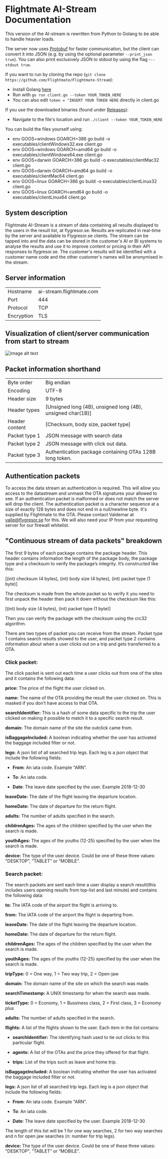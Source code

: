 # **Flightmate AI-Stream Documentation**

This version of the AI-stream is rewritten from Python to Golang to be able to handle heavier loads. 

The server now uses [Protobuf](https://www.wikiwand.com/en/Protocol_Buffers) for faster communication, but the client can convert it into JSON (e.g. by using the optional parameter `--print_json true`). You can also print exclusively JSON to stdout by using the flag -`--stdout true`.

If you want to run by cloning the repo (`git clone https://github.com/Flightmate/Flightmate-Stream`):
- Install Golang [here](https://go.dev/doc/install) 
- Run with `go run client.go --token YOUR_TOKEN_HERE` 
- You can also edit `token = "INSERT YOUR TOKEN HERE` directly in client.go 

If you use the downloaded binaries (found under [Releases](/releases/latest)): 
- Navigate to the file's location and run `./client --token YOUR_TOKEN_HERE` 

You can build the files yourself using: 
- env GOOS=windows GOARCH=386 go build -o executables/clientWindows32.exe client.go
- env GOOS=windows GOARCH=amd64 go build -o executables/clientWindows64.exe client.go
- env GOOS=darwin GOARCH=386 go build -o executables/clientMac32 client.go
- env GOOS=darwin GOARCH=amd64 go build -o executables/clientMac64 client.go
- env GOOS=linux GOARCH=386 go build -o executables/clientLinux32 client.go
- env GOOS=linux GOARCH=amd64 go build -o executables/clientLinux64 client.go

## **System description**

Flightmate AI-Stream is a stream of data containing all results displayed to the users in the result list, at flygresor.se. Results are replicated in real-time by the server and available to Flygresor.se clients. The stream can be tapped into and the data can be stored in the customer's AI or BI systems to analyse the results and use it to improve content or pricing in their API responses to flygresor.se. The customer's results will be identified with a customer name code and the other customer's names will be anonymised in the stream.

## **Server information**

<table>
  <tr>
    <td>Hostname</td>
    <td>ai-stream.flightmate.com</td>
  </tr>
  <tr>
    <td>Port</td>
    <td>444</td>
  </tr>
  <tr>
    <td>Protocol</td>
    <td>TCP</td>
  </tr>
  <tr>
    <td>Encryption</td>
    <td>TLS</td>
  </tr>
</table>


## **Visualization of client/server communication from start to stream**

![image alt text](https://lh4.googleusercontent.com/bCJEILOU0trwFdwSvAqn_V4hN89RLQ1CE98mjhAiC5ioDwMFV79fBAh46tpI64qBztEikxuiYXilRH3B-NSY1Q5udEheopR99_PVdRZ1jDNo9nPCF-iBM-ojFscPajCxFpKfjwkO)

## **Packet information shorthand**

<table>
  <tr>
    <td>Byte order</td>
    <td>Big endian</td>
  </tr>
  <tr>
    <td>Encoding</td>
    <td>UTF-8</td>
  </tr>
  <tr>
    <td>Header size</td>
    <td>9 bytes</td>
  </tr>
  <tr>
    <td>Header types</td>
    <td>[Unsigned long (4B), unsigned long (4B), unsigned char(1B)]</td>
  </tr>
  <tr>
    <td>Header content</td>
    <td>[Checksum, body size, packet type]</td>
  </tr>
  <tr>
    <td>Packet type 1</td>
    <td>JSON message with search data</td>
  </tr>
  <tr>
    <td>Packet type 2</td>
    <td>JSON message with click out data.</td>
  </tr>
  <tr>
    <td>Packet type 3</td>
    <td>Authentication package containing OTAs 128B long token.</td>
  </tr>
</table>


## **Authentication packets**

To access the data stream an authentication is required. This will allow you access to the datastream and unmask the OTA signatures your allowed to see. If an authentication packet is malformed or does not match the server will drop the client. The authentication packet is a character sequence at a size of exactly 128 bytes and does not end in a null/newline byte. It's supplied by Flightmate to the OTA. Please contact Valdemar at valle@flygresor.se for this. We will also need your IP from your requesting server for our firewall whitelist.

## **"Continuous stream of data packets" breakdown**

The first 9 bytes of each package contains the package header. This header contains information the length of the package body, the package type and a checksum to verify the package’s integrity. It’s constructed like this: 

[(int) checksum (4 bytes), (int) body size (4 bytes), (int) packet type (1 byte)]

The checksum is made from the whole packet so to verify it you need to first unpack the header then pack it down without the checksum like this:

[(int) body size (4 bytes), (int) packet type (1 byte)]

Then you can verify the package with the checksum using the crc32 algorithm.

There are two types of packet you can receive from the stream. Packet type 1 contains search results showed to the user, and packet type 2 contains information about when a user clicks out on a trip and gets transferred to a OTA. 

### Click packet:

The click packet is sent out each time a user clicks out from one of the sites and it contains the following data:

**price:** The price of the flight the user clicked on.

**name:** The name of the OTA providing the result the user clicked on. This is masked if you don’t have access to that OTA.

**searchIdentifier:** This is a hash of some data specific to the trip the user clicked on making it possible to match it to a specific search result.

**domain:** The domain name of the site the outclick came from.

**isBaggageIncluded:** A boolean indicating whether the user has activated the baggage included filter or not.

**legs:** A json list of all searched trip legs. Each leg is a json object that include the following fields:

* **From**: An iata code. Example "ARN".

* **To**: An iata code.

* **Date**: The leave date specified by the user. Example 2018-12-30

**leaveDate:** The date of the flight leaving the departure location.

**homeDate:** The date of departure for the return flight.

**adults:** The number of adults specified in the search.

**childrenAges:** The ages of the children specified by the user when the search is made.

**youthAges:** The ages of the youths (12-25) specified by the user when the search is made.

**device:** The type of the user device. Could be one of these three values: "DESKTOP", “TABLET” or “MOBILE”.

### Search packet:

The search packets are sent each time a user display a search result(this includes users opening results from top-list and last minute) and contains the following data:

**to:** The IATA code of the airport the flight is arriving to.

**from:** The IATA code of the airport the flight is departing from.

**leaveDate:** The date of the flight leaving the departure location.

**homeDate:** The date of departure for the return flight.

**childrenAges:** The ages of the children specified by the user when the search is made.

**youthAges:** The ages of the youths (12-25) specified by the user when the search is made.

**tripType:** 0 = One way, 1 = Two way trip, 2 = Open-jaw

**domain:** The domain name of the site on which the search was made.

**searchTimestamp:** A UNIX timestamp for when the search was made.

**ticketType:** 0 = Economy, 1 = Bussiness class, 2 = First class, 3 = Economy plus 

**adults:** The number of adults specified in the search.

**flights:** A list of the flights shown to the user. Each item in the list contains:

* **searchIdentifier:** The identifying hash used to tie out clicks to this particular flight.

* **agents:** A list of the OTAs and the price they offered for that flight.

* **trips:** List of the trips such as leave and home trip.

**isBaggageIncluded:** A boolean indicating whether the user has activated the baggage included filter or not.

**legs:** A json list of all searched trip legs. Each leg is a json object that include the following fields:

* **From**: An iata code. Example "ARN".

* **To**: An iata code.

* **Date**: The leave date specified by the user. Example 2018-12-30

The length of this list will be 1 for one way searches, 2 for two way searches and n for open jaw searches (n: number for trip legs). 

**device:** The type of the user device. Could be one of these three values: "DESKTOP", “TABLET” or “MOBILE”.
